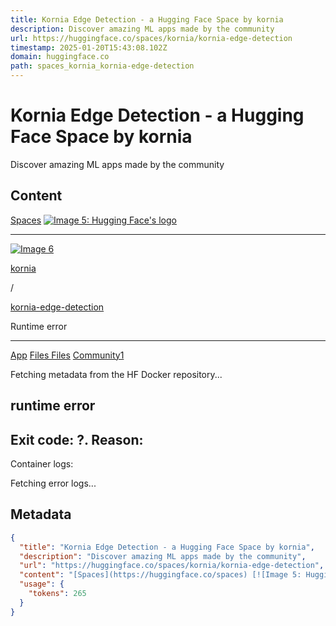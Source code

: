 ```yaml
---
title: Kornia Edge Detection - a Hugging Face Space by kornia
description: Discover amazing ML apps made by the community
url: https://huggingface.co/spaces/kornia/kornia-edge-detection
timestamp: 2025-01-20T15:43:08.102Z
domain: huggingface.co
path: spaces_kornia_kornia-edge-detection
---
```


# Kornia Edge Detection - a Hugging Face Space by kornia


Discover amazing ML apps made by the community


## Content

[Spaces](https://huggingface.co/spaces) [![Image 5: Hugging Face's logo](https://huggingface.co/front/assets/huggingface_logo-noborder.svg)](https://huggingface.co/) 

* * *

[![Image 6](https://cdn-avatars.huggingface.co/v1/production/uploads/62cfd8e9c1d35087f5fde537/rA48WIRA_z1jrob4xosHf.png)](https://huggingface.co/kornia)

[kornia](https://huggingface.co/kornia)

/

[kornia-edge-detection](https://huggingface.co/spaces/kornia/kornia-edge-detection)

Runtime error




-------------------------------------------------------------------------------------------------------------------------------------------------------------------------------------------------------------------------------------------------------------------------------------------------------------------------------------------------------------------------------------------------------------------------------------------------------------------------------------------

[App](https://huggingface.co/spaces/kornia/kornia-edge-detection) [Files Files](https://huggingface.co/spaces/kornia/kornia-edge-detection/tree/main) [Community1](https://huggingface.co/spaces/kornia/kornia-edge-detection/discussions)

Fetching metadata from the HF Docker repository...

runtime error
-------------

Exit code: ?. Reason:
---------------------

Container logs:

Fetching error logs...

## Metadata

```json
{
  "title": "Kornia Edge Detection - a Hugging Face Space by kornia",
  "description": "Discover amazing ML apps made by the community",
  "url": "https://huggingface.co/spaces/kornia/kornia-edge-detection",
  "content": "[Spaces](https://huggingface.co/spaces) [![Image 5: Hugging Face's logo](https://huggingface.co/front/assets/huggingface_logo-noborder.svg)](https://huggingface.co/) \n\n* * *\n\n[![Image 6](https://cdn-avatars.huggingface.co/v1/production/uploads/62cfd8e9c1d35087f5fde537/rA48WIRA_z1jrob4xosHf.png)](https://huggingface.co/kornia)\n\n[kornia](https://huggingface.co/kornia)\n\n/\n\n[kornia-edge-detection](https://huggingface.co/spaces/kornia/kornia-edge-detection)\n\nRuntime error\n\n\n\n\n-------------------------------------------------------------------------------------------------------------------------------------------------------------------------------------------------------------------------------------------------------------------------------------------------------------------------------------------------------------------------------------------------------------------------------------------------------------------------------------------\n\n[App](https://huggingface.co/spaces/kornia/kornia-edge-detection) [Files Files](https://huggingface.co/spaces/kornia/kornia-edge-detection/tree/main) [Community1](https://huggingface.co/spaces/kornia/kornia-edge-detection/discussions)\n\nFetching metadata from the HF Docker repository...\n\nruntime error\n-------------\n\nExit code: ?. Reason:\n---------------------\n\nContainer logs:\n\nFetching error logs...",
  "usage": {
    "tokens": 265
  }
}
```

